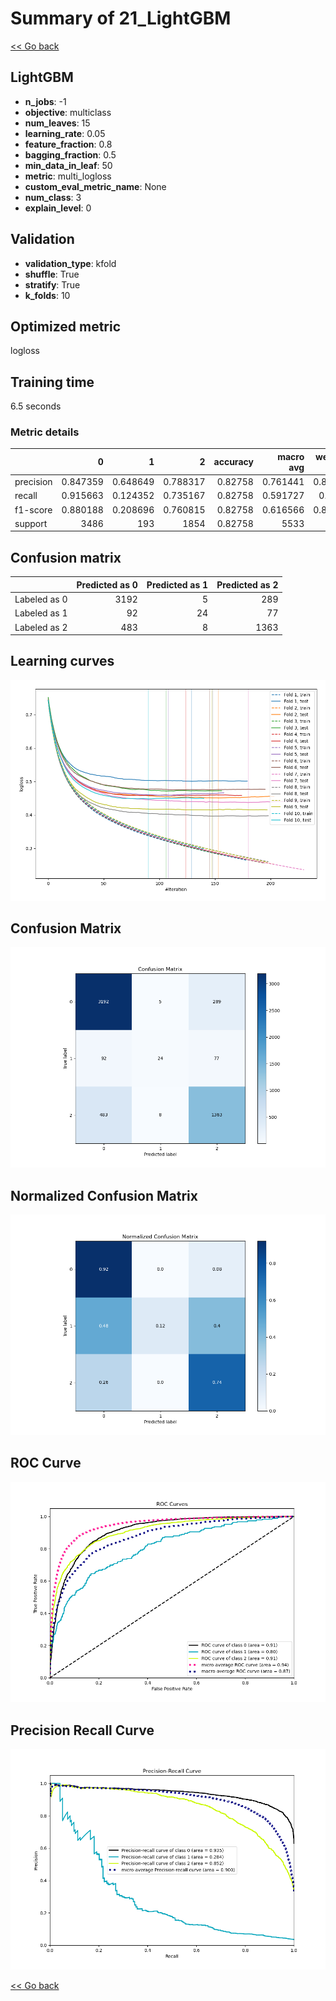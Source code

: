 # Summary of 21_LightGBM

[<< Go back](../README.md)


## LightGBM
- **n_jobs**: -1
- **objective**: multiclass
- **num_leaves**: 15
- **learning_rate**: 0.05
- **feature_fraction**: 0.8
- **bagging_fraction**: 0.5
- **min_data_in_leaf**: 50
- **metric**: multi_logloss
- **custom_eval_metric_name**: None
- **num_class**: 3
- **explain_level**: 0

## Validation
 - **validation_type**: kfold
 - **shuffle**: True
 - **stratify**: True
 - **k_folds**: 10

## Optimized metric
logloss

## Training time

6.5 seconds

### Metric details
|           |           0 |          1 |           2 |   accuracy |   macro avg |   weighted avg |   logloss |
|:----------|------------:|-----------:|------------:|-----------:|------------:|---------------:|----------:|
| precision |    0.847359 |   0.648649 |    0.788317 |    0.82758 |    0.761441 |       0.820644 |  0.450967 |
| recall    |    0.915663 |   0.124352 |    0.735167 |    0.82758 |    0.591727 |       0.82758  |  0.450967 |
| f1-score  |    0.880188 |   0.208696 |    0.760815 |    0.82758 |    0.616566 |       0.816765 |  0.450967 |
| support   | 3486        | 193        | 1854        |    0.82758 | 5533        |    5533        |  0.450967 |


## Confusion matrix
|              |   Predicted as 0 |   Predicted as 1 |   Predicted as 2 |
|:-------------|-----------------:|-----------------:|-----------------:|
| Labeled as 0 |             3192 |                5 |              289 |
| Labeled as 1 |               92 |               24 |               77 |
| Labeled as 2 |              483 |                8 |             1363 |

## Learning curves
![Learning curves](learning_curves.png)
## Confusion Matrix

![Confusion Matrix](confusion_matrix.png)


## Normalized Confusion Matrix

![Normalized Confusion Matrix](confusion_matrix_normalized.png)


## ROC Curve

![ROC Curve](roc_curve.png)


## Precision Recall Curve

![Precision Recall Curve](precision_recall_curve.png)



[<< Go back](../README.md)

